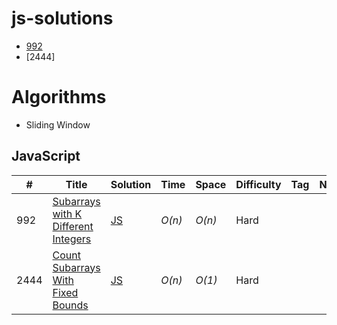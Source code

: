 # js-solutions

- [992](https://github.com/Sasmita07/leetcode-js-solution/tree/main?tab=readme-ov-file#javascript)
- [2444]

# Algorithms

- Sliding Window

## JavaScript

| #    | Title                                                                                                                 | Solution                                                                                                        | Time   | Space  | Difficulty | Tag | Note |
| ---- | --------------------------------------------------------------------------------------------------------------------- | --------------------------------------------------------------------------------------------------------------- | ------ | ------ | ---------- | --- | ---- |
| 992  | [Subarrays with K Different Integers](https://leetcode.com/problems/subarrays-with-k-different-integers/description/) | [JS](https://github.com/Sasmita07/leetcode-js-solution/blob/main/js-solutions/992-subarrays-with-k-distinct.js) | _O(n)_ | _O(n)_ | Hard       |     |
| 2444 | [Count Subarrays With Fixed Bounds](https://leetcode.com/problems/count-subarrays-with-fixed-bounds/description/)     | [JS](https://github.com/Sasmita07/leetcode-js-solution/blob/main/js-solutions/2444-count-subarrays-with-fixed-bounds.js) | _O(n)_ | _O(1)_ | Hard       |     |
